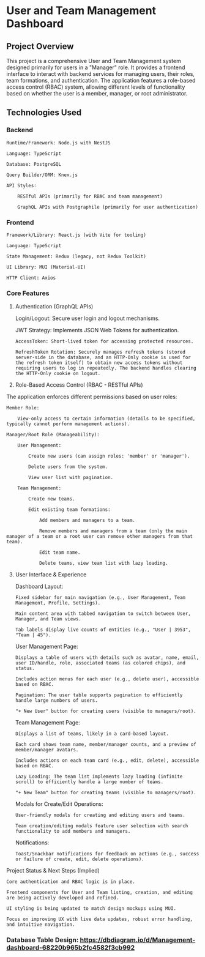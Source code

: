 # User and Team Management Dashboard

## Project Overview

This project is a comprehensive User and Team Management system designed primarily for users in a "Manager" role. It provides a frontend interface to interact with backend services for managing users, their roles, team formations, and authentication. The application features a role-based access control (RBAC) system, allowing different levels of functionality based on whether the user is a member, manager, or root administrator.

## Technologies Used

### Backend

    Runtime/Framework: Node.js with NestJS

    Language: TypeScript

    Database: PostgreSQL

    Query Builder/ORM: Knex.js

    API Styles:

        RESTful APIs (primarily for RBAC and team management)

        GraphQL APIs with Postgraphile (primarily for user authentication)

### Frontend

    Framework/Library: React.js (with Vite for tooling)

    Language: TypeScript

    State Management: Redux (legacy, not Redux Toolkit)

    UI Library: MUI (Material-UI)

    HTTP Client: Axios

### Core Features

1.  Authentication (GraphQL APIs)

    Login/Logout: Secure user login and logout mechanisms.

    JWT Strategy: Implements JSON Web Tokens for authentication.

        AccessToken: Short-lived token for accessing protected resources.

        RefreshToken Rotation: Securely manages refresh tokens (stored server-side in the database, and an HTTP-Only cookie is used for the refresh token itself) to obtain new access tokens without requiring users to log in repeatedly. The backend handles clearing the HTTP-Only cookie on logout.

2.  Role-Based Access Control (RBAC - RESTful APIs)

The application enforces different permissions based on user roles:

    Member Role:

        View-only access to certain information (details to be specified, typically cannot perform management actions).

    Manager/Root Role (Manageability):

        User Management:

            Create new users (can assign roles: 'member' or 'manager').

            Delete users from the system.

            View user list with pagination.

        Team Management:

            Create new teams.

            Edit existing team formations:

                Add members and managers to a team.

                Remove members and managers from a team (only the main manager of a team or a root user can remove other managers from that team).

                Edit team name.

                Delete teams, view team list with lazy loading.

3.  User Interface & Experience

    Dashboard Layout:

        Fixed sidebar for main navigation (e.g., User Management, Team Management, Profile, Settings).

        Main content area with tabbed navigation to switch between User, Manager, and Team views.

        Tab labels display live counts of entities (e.g., "User | 3953", "Team | 45").

    User Management Page:

        Displays a table of users with details such as avatar, name, email, user ID/handle, role, associated teams (as colored chips), and status.

        Includes action menus for each user (e.g., delete user), accessible based on RBAC.

        Pagination: The user table supports pagination to efficiently handle large numbers of users.

        "+ New User" button for creating users (visible to managers/root).

    Team Management Page:

        Displays a list of teams, likely in a card-based layout.

        Each card shows team name, member/manager counts, and a preview of member/manager avatars.

        Includes actions on each team card (e.g., edit, delete), accessible based on RBAC.

        Lazy Loading: The team list implements lazy loading (infinite scroll) to efficiently handle a large number of teams.

        "+ New Team" button for creating teams (visible to managers/root).

    Modals for Create/Edit Operations:

        User-friendly modals for creating and editing users and teams.

        Team creation/editing modals feature user selection with search functionality to add members and managers.

    Notifications:

        Toast/Snackbar notifications for feedback on actions (e.g., success or failure of create, edit, delete operations).

Project Status & Next Steps (Implied)

    Core authentication and RBAC logic is in place.

    Frontend components for User and Team listing, creation, and editing are being actively developed and refined.

    UI styling is being updated to match design mockups using MUI.

    Focus on improving UX with live data updates, robust error handling, and intuitive navigation.

### Database Table Design: https://dbdiagram.io/d/Management-dashboard-68220b965b2fc4582f3cb992
